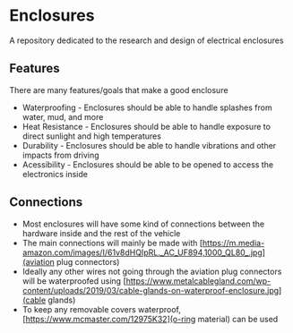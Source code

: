 # Enclosures

A repository dedicated to the research and design of electrical enclosures

## Features

There are many features/goals that make a good enclosure

* Waterproofing - Enclosures should be able to handle splashes from water, mud, and more
* Heat Resistance - Enclosures should be able to handle exposure to direct sunlight and high temperatures
* Durability - Enclosures should be able to handle vibrations and other impacts from driving
* Acessibility - Enclosures should be able to be opened to access the electronics inside

## Connections

* Most enclosures will have some kind of connections between the hardware inside and the rest of the vehicle
* The main connections will mainly be made with [https://m.media-amazon.com/images/I/61v8dHQIpRL._AC_UF894,1000_QL80_.jpg](aviation plug connectors)
* Ideally any other wires not going through the aviation plug connectors will be waterproofed using [https://www.metalcablegland.com/wp-content/uploads/2019/03/cable-glands-on-waterproof-enclosure.jpg](cable glands)
* To keep any removable covers waterproof, [https://www.mcmaster.com/12975K32](o-ring material) can be used 

